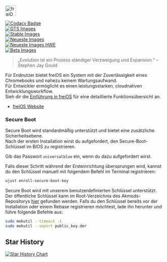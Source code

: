# <picture>
  <source media="(prefers-color-scheme: dark)" srcset="https://github.com/koyuawsmbrtn/freios/raw/assets/freios_dark.svg">
  <source media="(prefers-color-scheme: light)" srcset="https://github.com/koyuawsmbrtn/freios/raw/assets/freios.svg">
  <img alt="freiOS" src="https://github.com/koyuawsmbrtn/freios/raw/assets/freios.svg" height="34">
</picture>

[![Codacy Badge](https://app.codacy.com/project/badge/Grade/2503a44c1105456483517f793af75ee7)](https://app.codacy.com/gh/koyuawsmbrtn/freios/dashboard?utm_source=gh&utm_medium=referral&utm_content=&utm_campaign=Badge_grade)  
[![GTS Images](https://github.com/koyuawsmbrtn/freios/actions/workflows/build-image-gts.yml/badge.svg)](https://github.com/koyuawsmbrtn/freios/actions/workflows/build-image-gts.yml)  
[![Stable Images](https://github.com/koyuawsmbrtn/freios/actions/workflows/build-image-stable.yml/badge.svg)](https://github.com/koyuawsmbrtn/freios/actions/workflows/build-image-stable.yml)  
[![Neueste Images](https://github.com/koyuawsmbrtn/freios/actions/workflows/build-image-latest-main.yml/badge.svg)](https://github.com/koyuawsmbrtn/freios/actions/workflows/build-image-latest-main.yml)  
[![Neueste Images HWE](https://github.com/koyuawsmbrtn/freios/actions/workflows/build-image-latest-hwe.yml/badge.svg)](https://github.com/koyuawsmbrtn/freios/actions/workflows/build-image-latest-hwe.yml)  
[![Beta Images](https://github.com/koyuawsmbrtn/freios/actions/workflows/build-image-beta.yml/badge.svg)](https://github.com/koyuawsmbrtn/freios/actions/workflows/build-image-beta.yml)  

> „Evolution ist ein Prozess ständiger Verzweigung und Expansion.“ – Stephen Jay Gould  

Für Endnutzer bietet freiOS ein System mit der Zuverlässigkeit eines Chromebooks und nahezu keinem Wartungsaufwand.  
Für Entwickler ermöglicht es einen leistungsstarken, cloudnativen Entwicklungsworkflow.  
Sieh dir die [Einführung in freiOS](https://freios.koyu.space/intro/) für eine detaillierte Funktionsübersicht an.  

- [freiOS Website](https://freios.koyu.space)

### Secure Boot  

Secure Boot wird standardmäßig unterstützt und bietet eine zusätzliche Sicherheitsebene.  
Nach der ersten Installation wirst du aufgefordert, den Secure-Boot-Schlüssel im BIOS zu registrieren.  

Gib das Passwort `universalblue` ein, wenn du dazu aufgefordert wirst.  

Falls dieser Schritt während der Ersteinrichtung übersprungen wird, kannst du den Schlüssel manuell mit folgendem Befehl im Terminal registrieren:  

```bash
ujust enroll-secure-boot-key
```

Secure Boot wird mit unserem benutzerdefinierten Schlüssel unterstützt.
Der öffentliche Schlüssel kann im Root-Verzeichnis des Akmods-Repositorys [hier](https://github.com/ublue-os/akmods/raw/main/certs/public_key.der) gefunden werden.
Falls du den Schlüssel bereits vor der Installation oder einem Rebase registrieren möchtest, lade ihn herunter und führe folgende Befehle aus:

```bash
sudo mokutil --timeout -1
sudo mokutil --import public_key.der
```

## Star History

<a href="https://star-history.com/#koyuawsmbrtn/freios&Date">
  <picture>
    <source media="(prefers-color-scheme: dark)" srcset="https://api.star-history.com/svg?repos=koyuawsmbrtn/freios&type=Date&theme=dark" />
    <source media="(prefers-color-scheme: light)" srcset="https://api.star-history.com/svg?repos=koyuawsmbrtn/freios&type=Date" />
    <img alt="Star History Chart" src="https://api.star-history.com/svg?repos=koyuawsmbrtn/freios&type=Date" />
  </picture>
</a>
